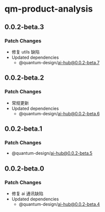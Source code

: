 # qm-product-analysis

## 0.0.2-beta.3

### Patch Changes

-   修复 utils 缺陷
-   Updated dependencies
    -   @quantum-design/ai-hub@0.0.2-beta.7

## 0.0.2-beta.2

### Patch Changes

-   常规更新
-   Updated dependencies
    -   @quantum-design/ai-hub@0.0.2-beta.6

## 0.0.2-beta.1

### Patch Changes

-   @quantum-design/ai-hub@0.0.2-beta.5

## 0.0.2-beta.0

### Patch Changes

-   修复 ai 通讯缺陷
-   Updated dependencies
    -   @quantum-design/ai-hub@0.0.2-beta.4
